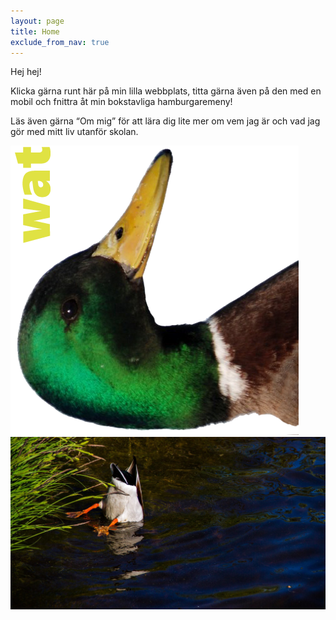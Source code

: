 ```yaml
---
layout: page
title: Home
exclude_from_nav: true
---
```


Hej hej! 

Klicka gärna runt här på min lilla webbplats, titta gärna även på den med en mobil och fnittra åt min bokstavliga hamburgaremeny! 

Läs även gärna “Om mig” för att lära dig lite mer om vem jag är och vad jag gör med mitt liv utanför skolan. 
        

<div class="lek">
    <img id="huvud" src="/pics/dh.png">
    <img id="kropp" src="/pics/ducky.jpg">
</div>
